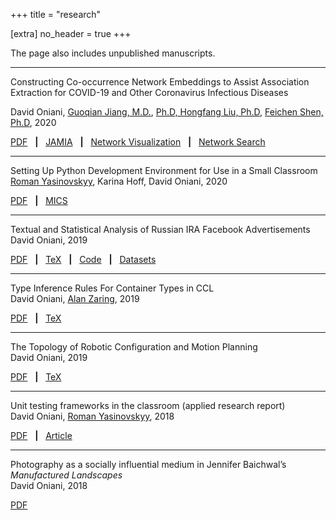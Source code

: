 +++
title = "research"

[extra]
no_header = true
+++

The page also includes unpublished manuscripts.

---

Constructing Co-occurrence Network Embeddings to Assist Association Extraction
for COVID-19 and Other Coronavirus Infectious Diseases

David Oniani,
[Guoqian Jiang, M.D.][guoqian_jiang],
[Ph.D, Hongfang Liu, Ph.D][hongfang_liu],
[Feichen Shen, Ph.D][feichen_shen],
2020

[PDF](co-occurence-network-embeddings.pdf)
&nbsp; **|** &nbsp;
[JAMIA](https://academic.oup.com/jamia/advance-article/doi/10.1093/jamia/ocaa117/5847598)
&nbsp; **|** &nbsp;
[Network Visualization](https://www.davidoniani.com/covid-19-network/)
&nbsp; **|** &nbsp;
[Network Search](https://www.davidoniani.com/covid-19-network-search/)

---

Setting Up Python Development Environment for Use in a Small Classroom  
[Roman Yasinovskyy][roman_yasinovskyy], Karina Hoff, David Oniani, 2020

[PDF](mics2020-paper.pdf)
&nbsp; **|** &nbsp;
[MICS](http://www.micsymposium.org/mics_2020_Proceedings/MICS_2020_Proceedings.htm)

---

Textual and Statistical Analysis of Russian IRA Facebook Advertisements  
David Oniani, 2019

[PDF](ira-analysis.pdf)
&nbsp; **|** &nbsp;
[TeX](https://github.com/oniani/ira-analysis/tree/master/paper)
&nbsp; **|** &nbsp;
[Code](https://github.com/oniani/ira-analysis)
&nbsp; **|** &nbsp;
[Datasets](https://www.davidoniani.com/datasets#russian-internet-research-agency-ira-facebook-advertisements-datasets)

---

Type Inference Rules For Container Types in CCL  
David Oniani, [Alan Zaring][alan_zaring], 2019

[PDF](ccl-rules.pdf)
&nbsp; **|** &nbsp;
[TeX](https://github.com/oniani/ccl-container-types/tree/master/paper)

---

The Topology of Robotic Configuration and Motion Planning  
David Oniani, 2019

[PDF](agv-paper.pdf)
&nbsp; **|** &nbsp;
[TeX](https://github.com/oniani/ugmath/tree/master/Topology/agv-paper)

---

Unit testing frameworks in the classroom (applied research report)  
David Oniani, [Roman Yasinovskyy][roman_yasinovskyy], 2018

[PDF](summer-2018-research-report.pdf)
&nbsp; **|** &nbsp;
[Article](https://www.luther.edu/headlines/?story_id=819818)

---

Photography as a socially influential medium in Jennifer Baichwal’s _Manufactured Landscapes_  
David Oniani, 2018

[PDF](baichwal-manufactured-landscapes.pdf)

[alan_zaring]: https://www.luther.edu/computer-science/faculty/
[feichen_shen]: https://www.mayo.edu/research/faculty/shen-feichen-ph-d/bio-20238745
[guoqian_jiang]: https://www.mayo.edu/research/faculty/jiang-guoqian-m-d-ph-d/bio-00093912
[hongfang_liu]: https://www.mayo.edu/research/faculty/liu-hongfang-ph-d/bio-00055092
[roman_yasinovskyy]: https://www.luther.edu/computer-science/faculty/

